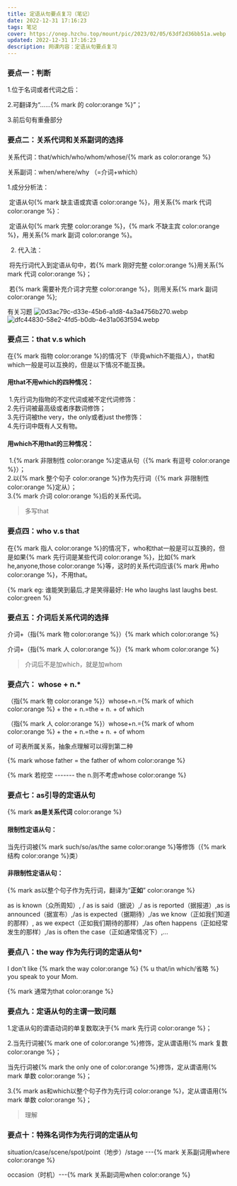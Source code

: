 ```yaml
---
title: 定语从句要点复习（笔记）
date: 2022-12-31 17:16:23
tags: 笔记
cover: https://onep.hzchu.top/mount/pic/2023/02/05/63df2d36bb51a.webp
updated: 2022-12-31 17:16:23
description: 网课内容：定语从句要点复习
---
```


### 要点一：判断

1.位于名词或者代词之后：

2.可翻译为“......{% mark 的 color:orange %}”；

3.前后句有重叠部分

### 要点二：关系代词和关系副词的选择

关系代词：that/which/who/whom/whose/{% mark as color:orange %}

关系副词：when/where/why  （=介词+which）

1.成分分析法：

​	定语从句{% mark 缺主语或宾语 color:orange %}，用关系{% mark 代词 color:orange %}：

​	定语从句{% mark 完整 color:orange %}，{% mark 不缺主宾 color:orange %}，用关系{% mark 副词 color:orange %}。

2. 代入法：

​	将先行词代入到定语从句中，若{% mark 刚好完整 color:orange %}用关系{% mark 代词 color:orange %}；

​	若{% mark 需要补充介词才完整 color:orange %}，则用关系{% mark 副词 color:orange %};



有关习题
![0d3ac79c-d33e-45b6-a1d8-4a3a4756b270.webp](https://onep.hzchu.top/mount/pic/2022/12/31/63afff94ebba3.webp)
![dfc44830-58e2-4fd5-b0db-4e31a063f594.webp](https://onep.hzchu.top/mount/pic/2022/12/31/63affe4269583.webp)

### 要点三：that v.s which

在{% mark 指物 color:orange %}的情况下（毕竟which不能指人），that和which一般是可以互换的，但是以下情况不能互换。

#### 用that不用which的四种情况：

​	1.先行词为指物的不定代词或被不定代词修饰：
​	
​	2.先行词被最高级或者序数词修饰；
​	
​	3.先行词被the very，the only或者just the修饰：
​	
​	4.先行词中既有人又有物。

#### 用which不用that的三种情况：

​	1.{% mark 非限制性 color:orange %}定语从句（{% mark 有逗号 color:orange %}）；
​	
​	2.以{% mark 整个句子 color:orange %}作为先行词（{% mark 非限制性 color:orange %}定从）；
​	
​	3.{% mark 介词 color:orange %}后的关系代词。

> 多写that

### 要点四：who v.s that

在{% mark 指人 color:orange %}的情况下，who和that一般是可以互换的，但是如果{% mark 先行词是某些代词 color:orange %}，比如{% mark he,anyone,those color:orange %}等，这时的关系代词应该{% mark 用who color:orange %}，不用that。

{% mark eg: 谁能笑到最后,才是笑得最好: He who laughs last laughs best. color:green %}

### 要点五：介词后关系代词的选择

介词+（指{% mark 物 color:orange %}）{% mark which color:orange %}

介词+（指{% mark 人 color:orange %}）{% mark whom color:orange %}

> 介词后不是加which，就是加whom

### 要点六： whose + n.*

（指{% mark 物 color:orange %}）whose+n.={% mark of which color:orange %} + the + n.=the + n. + of which

（指{% mark 人 color:orange %}）whose+n.={% mark of whom color:orange %} + the + n.=the + n. + of whom

of 可表所属关系，抽象点理解可以得到第二种

{% mark whose father = the father of whom color:orange %}

{% mark 若挖空 ------- the n.则不考虑whose color:orange %}

### 要点七：as引导的定语从句

{% mark **as是关系代词** color:orange %}



#### 限制性定语从句：

当先行词被{% mark such/so/as/the same color:orange %}等修饰（{% mark 结构 color:orange %}类）

#### 非限制性定语从句：

{% mark as以整个句子作为先行词，翻译为“**正如**” color:orange %}

as is known（众所周知）, / as is said（据说）,/ as is reported（据报道）,as is announced（据宣布）,/as is expected（据期待）,/as we know（正如我们知道的那样）, as we expect（正如我们期待的那样）,/as often happens（正如经常发生的那样）,/as is often the case（正如通常情况下）,...

### 要点八：the way 作为先行词的定语从句*

I don't like {% mark the way color:orange %} {% u that/in which/省略 %} you speak to your Mom.

{% mark 通常为that color:orange %}

### 要点九：定语从句的主谓一致问题

1.定语从句的谓语动词的单复数取决于{% mark 先行词 color:orange %}；

2.当先行词被{% mark one of color:orange %}修饰，定从谓语用{% mark 复数 color:orange %}；

   当先行词被{% mark the only one of color:orange %}修饰，定从谓语用{% mark 单数 color:orange %}；

3.{% mark as和which以整个句子作为先行词 color:orange %}，定从谓语用{% mark 单数 color:orange %}；

> 理解


### 要点十：特殊名词作为先行词的定语从句

situation/case/scene/spot/point（地步）/stage   ---{% mark 关系副词用where color:orange %}

occasion（时机）---{% mark 关系副词用when color:orange %}

